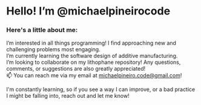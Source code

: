 # Hello! I’m @michaelpineirocode  
### Here's a little about me:   
I’m interested in all things programming! I find approaching new and challenging problems most engaging.  
I’m currently learning the software design of additive manufacturing.  
I’m looking to collaborate on my lithophane repository! Any questions, comments, or suggestions are also greatly appreciated!  
📫 You can reach me via my email at michaelpineiro.code@gmail.com!  

I'm constantly learning, so if you see a way I can improve, or a bad practice I might be falling into, reach out and let me know!

<!---
michaelpineirocode/michaelpineirocode is a ✨ special ✨ repository because its `README.md` (this file) appears on your GitHub profile.
You can click the Preview link to take a look at your changes.
--->
